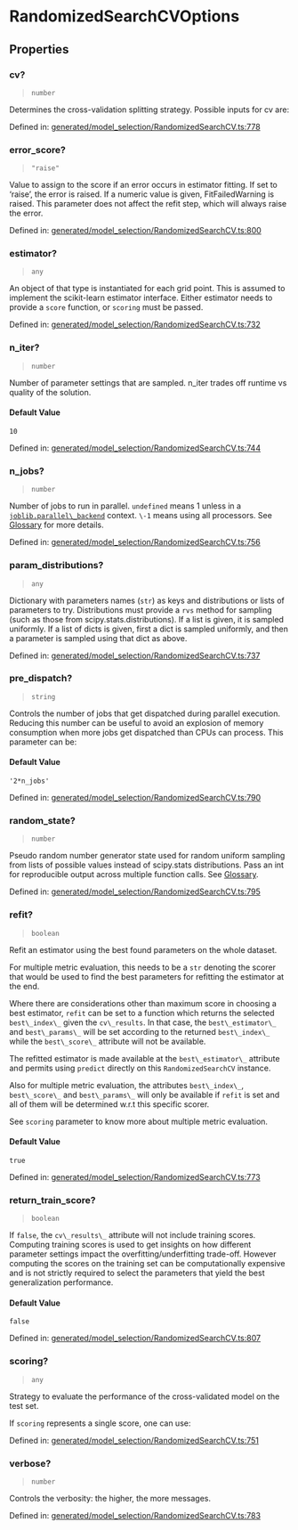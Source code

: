 # RandomizedSearchCVOptions

## Properties

### cv?

> `number`

Determines the cross-validation splitting strategy. Possible inputs for cv are:

Defined in:  [generated/model\_selection/RandomizedSearchCV.ts:778](https://github.com/transitive-bullshit/scikit-learn-ts/blob/92ab806/packages/sklearn/src/generated/model_selection/RandomizedSearchCV.ts#L778)

### error\_score?

> `"raise"`

Value to assign to the score if an error occurs in estimator fitting. If set to ‘raise’, the error is raised. If a numeric value is given, FitFailedWarning is raised. This parameter does not affect the refit step, which will always raise the error.

Defined in:  [generated/model\_selection/RandomizedSearchCV.ts:800](https://github.com/transitive-bullshit/scikit-learn-ts/blob/92ab806/packages/sklearn/src/generated/model_selection/RandomizedSearchCV.ts#L800)

### estimator?

> `any`

An object of that type is instantiated for each grid point. This is assumed to implement the scikit-learn estimator interface. Either estimator needs to provide a `score` function, or `scoring` must be passed.

Defined in:  [generated/model\_selection/RandomizedSearchCV.ts:732](https://github.com/transitive-bullshit/scikit-learn-ts/blob/92ab806/packages/sklearn/src/generated/model_selection/RandomizedSearchCV.ts#L732)

### n\_iter?

> `number`

Number of parameter settings that are sampled. n\_iter trades off runtime vs quality of the solution.

#### Default Value

`10`

Defined in:  [generated/model\_selection/RandomizedSearchCV.ts:744](https://github.com/transitive-bullshit/scikit-learn-ts/blob/92ab806/packages/sklearn/src/generated/model_selection/RandomizedSearchCV.ts#L744)

### n\_jobs?

> `number`

Number of jobs to run in parallel. `undefined` means 1 unless in a [`joblib.parallel\_backend`](https://joblib.readthedocs.io/en/latest/parallel.html#joblib.parallel_backend "(in joblib v1.3.0.dev0)") context. `\-1` means using all processors. See [Glossary](../../glossary.html#term-n_jobs) for more details.

Defined in:  [generated/model\_selection/RandomizedSearchCV.ts:756](https://github.com/transitive-bullshit/scikit-learn-ts/blob/92ab806/packages/sklearn/src/generated/model_selection/RandomizedSearchCV.ts#L756)

### param\_distributions?

> `any`

Dictionary with parameters names (`str`) as keys and distributions or lists of parameters to try. Distributions must provide a `rvs` method for sampling (such as those from scipy.stats.distributions). If a list is given, it is sampled uniformly. If a list of dicts is given, first a dict is sampled uniformly, and then a parameter is sampled using that dict as above.

Defined in:  [generated/model\_selection/RandomizedSearchCV.ts:737](https://github.com/transitive-bullshit/scikit-learn-ts/blob/92ab806/packages/sklearn/src/generated/model_selection/RandomizedSearchCV.ts#L737)

### pre\_dispatch?

> `string`

Controls the number of jobs that get dispatched during parallel execution. Reducing this number can be useful to avoid an explosion of memory consumption when more jobs get dispatched than CPUs can process. This parameter can be:

#### Default Value

`'2*n_jobs'`

Defined in:  [generated/model\_selection/RandomizedSearchCV.ts:790](https://github.com/transitive-bullshit/scikit-learn-ts/blob/92ab806/packages/sklearn/src/generated/model_selection/RandomizedSearchCV.ts#L790)

### random\_state?

> `number`

Pseudo random number generator state used for random uniform sampling from lists of possible values instead of scipy.stats distributions. Pass an int for reproducible output across multiple function calls. See [Glossary](../../glossary.html#term-random_state).

Defined in:  [generated/model\_selection/RandomizedSearchCV.ts:795](https://github.com/transitive-bullshit/scikit-learn-ts/blob/92ab806/packages/sklearn/src/generated/model_selection/RandomizedSearchCV.ts#L795)

### refit?

> `boolean`

Refit an estimator using the best found parameters on the whole dataset.

For multiple metric evaluation, this needs to be a `str` denoting the scorer that would be used to find the best parameters for refitting the estimator at the end.

Where there are considerations other than maximum score in choosing a best estimator, `refit` can be set to a function which returns the selected `best\_index\_` given the `cv\_results`. In that case, the `best\_estimator\_` and `best\_params\_` will be set according to the returned `best\_index\_` while the `best\_score\_` attribute will not be available.

The refitted estimator is made available at the `best\_estimator\_` attribute and permits using `predict` directly on this `RandomizedSearchCV` instance.

Also for multiple metric evaluation, the attributes `best\_index\_`, `best\_score\_` and `best\_params\_` will only be available if `refit` is set and all of them will be determined w.r.t this specific scorer.

See `scoring` parameter to know more about multiple metric evaluation.

#### Default Value

`true`

Defined in:  [generated/model\_selection/RandomizedSearchCV.ts:773](https://github.com/transitive-bullshit/scikit-learn-ts/blob/92ab806/packages/sklearn/src/generated/model_selection/RandomizedSearchCV.ts#L773)

### return\_train\_score?

> `boolean`

If `false`, the `cv\_results\_` attribute will not include training scores. Computing training scores is used to get insights on how different parameter settings impact the overfitting/underfitting trade-off. However computing the scores on the training set can be computationally expensive and is not strictly required to select the parameters that yield the best generalization performance.

#### Default Value

`false`

Defined in:  [generated/model\_selection/RandomizedSearchCV.ts:807](https://github.com/transitive-bullshit/scikit-learn-ts/blob/92ab806/packages/sklearn/src/generated/model_selection/RandomizedSearchCV.ts#L807)

### scoring?

> `any`

Strategy to evaluate the performance of the cross-validated model on the test set.

If `scoring` represents a single score, one can use:

Defined in:  [generated/model\_selection/RandomizedSearchCV.ts:751](https://github.com/transitive-bullshit/scikit-learn-ts/blob/92ab806/packages/sklearn/src/generated/model_selection/RandomizedSearchCV.ts#L751)

### verbose?

> `number`

Controls the verbosity: the higher, the more messages.

Defined in:  [generated/model\_selection/RandomizedSearchCV.ts:783](https://github.com/transitive-bullshit/scikit-learn-ts/blob/92ab806/packages/sklearn/src/generated/model_selection/RandomizedSearchCV.ts#L783)
